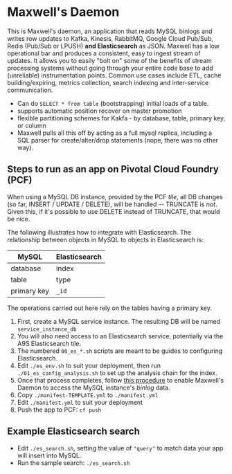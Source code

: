 # Maxwell's Daemon

This is Maxwell's daemon, an application that reads MySQL binlogs and writes
row updates to Kafka, Kinesis, RabbitMQ, Google Cloud Pub/Sub, Redis (Pub/Sub
or LPUSH) **and Elasticsearch** as JSON.  Maxwell has a low operational bar and
produces a consistent, easy to ingest stream of updates.  It allows you to
easily "bolt on" some of the benefits of stream processing systems without
going through your entire code base to add (unreliable) instrumentation points.
Common use cases include ETL, cache building/expiring, metrics collection,
search indexing and inter-service communication.

- Can do `SELECT * from table` (bootstrapping) initial loads of a table.
- supports automatic position recover on master promotion
- flexible partitioning schemes for Kakfa - by database, table, primary key, or column
- Maxwell pulls all this off by acting as a full mysql replica, including a SQL
  parser for create/alter/drop statements (nope, there was no other way).

## Steps to run as an app on Pivotal Cloud Foundry (PCF)

When using a MySQL DB instance, provided by the PCF _tile_, all DB changes (so far,
INSERT / UPDATE / DELETE), will be handled -- TRUNCATE is *not*.  Given this, if it's
possible to use DELETE instead of TRUNCATE, that would be nice.

The following illustrates how to integrate with Elasticsearch.  The relationship between
objects in MySQL to objects in Elasticsearch is:

MySQL | Elasticsearch
--- | ---
database | index
table | type
primary key | `_id`

The operations carried out here rely on the tables having a primary key.

1. First, create a MySQL service instance.  The resulting DB will be named `service_instance_db`
1. You will also need access to an Elasticsearch service, potentially via the A9S Elasticsearch tile.
1. The numbered `00_es_*.sh` scripts are meant to be guides to configuring Elasticsearch.
1. Edit `./es_env.sh` to suit your deployment, then run `./01_es_config_analysis.sh` to set up the analysis chain for the index.
1. Once that process completes, follow [this procedure](./MySQL_Tile_Service_Instance_Setup.md) to enable Maxwell's Daemon to access the MySQL instance's _binlog_ data.
1. Copy `./manifest-TEMPLATE.yml` to `./manifest.yml`
1. Edit `./manifest.yml` to suit your deployment
1. Push the app to PCF: `cf push`

## Example Elasticsearch search

- Edit `./es_search.sh`, setting the value of `"query"` to match data your app will insert into MySQL.
- Run the sample search: `./es_search.sh`

